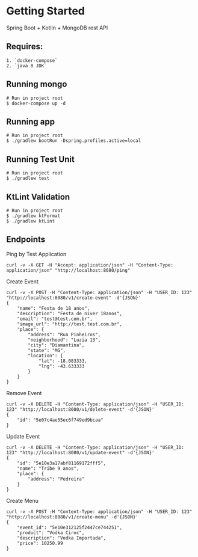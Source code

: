 # Getting Started

Spring Boot + Kotlin + MongoDB rest API

## Requires:
```
1. `docker-compose`
2. `java 8 JDK` 
```

## Running mongo
```
# Run in project root
$ docker-compose up -d
```

## Running app
```
# Run in project root
$ ./gradlew bootRun -Dspring.profiles.active=local
```

## Running Test Unit
```
# Run in project root
$ ./gradlew test
```

## KtLint Validation
```
# Run in project root
$ ./gradlew ktFormat
$ ./gradlew ktLint
```

## Endpoints
Ping by Test Application
```
curl -v -X GET -H "Accept: application/json" -H "Content-Type: application/json" "http://localhost:8080/ping"
```

Create Event
```
curl -v -X POST -H "Content-Type: application/json" -H "USER_ID: 123" "http://localhost:8080/v1/create-event" -d'{JSON}'
{
    "name": "Festa de 18 anos",
    "description": "Festa de niver 18anos",
    "email": "test@test.com.br",
    "image_url": "http://test.test.com.br",
    "place": {
        "address": "Rua Pinheiros",
        "neighborhood": "Luzia 13",
        "city": "Diamantina",
        "state": "MG",
        "location": {
            "lat": -18.083333,
            "lng": -43.633333
        }
    }
}
```

Remove Event
```
curl -v -X DELETE -H "Content-Type: application/json" -H "USER_ID: 123" "http://localhost:8080/v1/delete-event" -d'{JSON}'
{
	"id": "5e07c4ae55ec6f749ed9bcaa"
}
```

Update Event
```
curl -v -X DELETE -H "Content-Type: application/json" -H "USER_ID: 123" "http://localhost:8080/v1/update-event" -d'{JSON}'
{
    "id": "5e10e3a17abf81169172fff5",
    "name": "Tribe 9 anos",
    "place": {
        "address": "Pedreira"
    }
}
```

Create Menu
```
curl -v -X POST -H "Content-Type: application/json" -H "USER_ID: 123" "http://localhost:8080/v1/create-menu" -d'{JSON}'
{
	"event_id": "5e10e312125f2447ce744251",
	"product": "Vodka Ciroc",
	"description": "Vodka Importada",
	"price": 10250.99
}
```